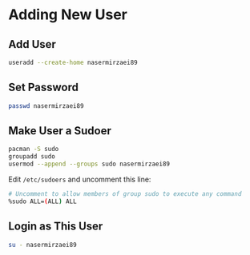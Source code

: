 # Adding New User

## Add User

```bash
useradd --create-home nasermirzaei89
```

## Set Password

```bash
passwd nasermirzaei89
```

## Make User a Sudoer

```bash
pacman -S sudo
groupadd sudo
usermod --append --groups sudo nasermirzaei89
```

Edit `/etc/sudoers` and uncomment this line:

```bash
# Uncomment to allow members of group sudo to execute any command
%sudo ALL=(ALL) ALL
```

## Login as This User

```bash
su - nasermirzaei89
```
